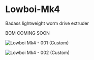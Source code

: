 # Lowboi-Mk4
Badass lightweight worm drive extruder

BOM COMING SOON

![Lowboi Mk4 - 001 (Custom)](https://github.com/user-attachments/assets/c4eab8bf-257f-41d1-b287-051405eff185)

![Lowboi Mk4 - 002 (Custom)](https://github.com/user-attachments/assets/a1c84e7d-93d0-4d43-96c1-067a7f2095fb)
